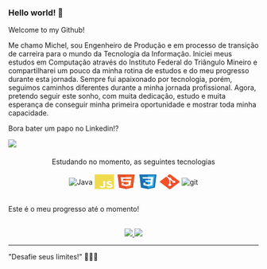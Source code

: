 ### Hello world! 👋

Welcome to my Github!

Me chamo Michel, sou Engenheiro de Produção e em processo de transição de carreira para o mundo da Tecnologia da Informação. Iniciei meus estudos em Computação através do Instituto Federal do Triângulo Mineiro e compartilharei um pouco da minha rotina de estudos e do meu progresso durante esta jornada.
Sempre fui apaixonado por tecnologia, porém, seguimos caminhos diferentes durante a minha jornada profissional. Agora, pretendo seguir este sonho, com muita dedicação, estudo e muita esperança de conseguir minha primeira oportunidade e mostrar toda minha capacidade.

Bora bater um papo no Linkedin!?
<div align="left" valign="top">
<a href="https://www.linkedin.com/in/michelabs" target="_blank"><img src="https://img.shields.io/badge/-LinkedIn-%230077B5?style=for-the-badge&logo=linkedin&logoColor=white" target="_blank"></a>   
</div>

<div align="center" valign="top"><br>
  Estudando no momento, as seguintes tecnologias<br>
  <br>
  <img align="center" alt="Java" height="30" width="40"src="https://cdn.jsdelivr.net/gh/devicons/devicon/icons/java/java-original.svg">
  <img align="center" alt="Js" height="30" width="40" src="https://raw.githubusercontent.com/devicons/devicon/master/icons/javascript/javascript-plain.svg">
  <img align="center" alt="HTML" height="30" width="40" src="https://raw.githubusercontent.com/devicons/devicon/master/icons/html5/html5-original.svg">
  <img align="center" alt="CSS" height="30" width="40" src="https://raw.githubusercontent.com/devicons/devicon/master/icons/css3/css3-original.svg">
  <img align="center" alt="git" height="30" width="40" src="https://raw.githubusercontent.com/devicons/devicon/master/icons/git/git-original.svg">
  <img align="center" alt="git" height="30" width="40" src="https://user-images.githubusercontent.com/76872352/179828010-75fc9ea5-984b-4d2d-bd14-52feddaccdc3.png">
</div><br>

  Este é o meu progresso até o momento!
<div align="center" valign="top"><br>
<a href="https://github.com/michelabs">
<img height="180em" src="https://github-readme-stats.vercel.app/api/top-langs/?username=michelabs&layout=compact&langs_count=7&theme=dracula"/>
<img height="180em" src="https://github-readme-stats.vercel.app/api?username=michelabs&show_icons=true&theme=dracula&include_all_commits=true&count_private=true"/>
</div></a>

  ---------------------------------

"Desafie seus limites!"
🚀🚀🚀
